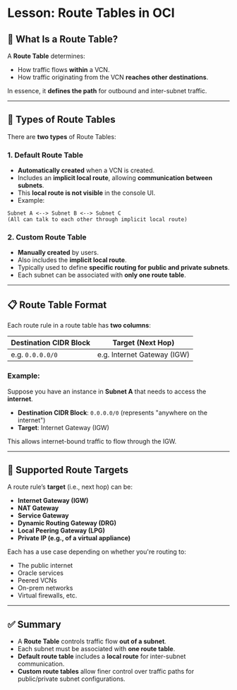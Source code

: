 # Lesson: Route Tables in OCI

## 🔄 What Is a Route Table?

A **Route Table** determines:

- How traffic flows **within** a VCN.
- How traffic originating from the VCN **reaches other destinations**.

In essence, it **defines the path** for outbound and inter-subnet traffic.

---

## 🧾 Types of Route Tables

There are **two types** of Route Tables:

### 1. Default Route Table
- **Automatically created** when a VCN is created.
- Includes an **implicit local route**, allowing **communication between subnets**.
- This **local route is not visible** in the console UI.
- Example:
```text
Subnet A <--> Subnet B <--> Subnet C
(All can talk to each other through implicit local route)
```


### 2. Custom Route Table
- **Manually created** by users.
- Also includes the **implicit local route**.
- Typically used to define **specific routing for public and private subnets**.
- Each subnet can be associated with **only one route table**.

---

## 📋 Route Table Format

Each route rule in a route table has **two columns**:

| Destination CIDR Block | Target (Next Hop)          |
|------------------------|----------------------------|
| e.g. `0.0.0.0/0`       | e.g. Internet Gateway (IGW) |

### Example:
Suppose you have an instance in **Subnet A** that needs to access the **internet**.

- **Destination CIDR Block**: `0.0.0.0/0` (represents "anywhere on the internet")
- **Target**: Internet Gateway (IGW)

This allows internet-bound traffic to flow through the IGW.

---

## 🏁 Supported Route Targets

A route rule’s **target** (i.e., next hop) can be:

- **Internet Gateway (IGW)**
- **NAT Gateway**
- **Service Gateway**
- **Dynamic Routing Gateway (DRG)**
- **Local Peering Gateway (LPG)**
- **Private IP (e.g., of a virtual appliance)**

Each has a use case depending on whether you're routing to:

- The public internet
- Oracle services
- Peered VCNs
- On-prem networks
- Virtual firewalls, etc.

---

## ✅ Summary

- A **Route Table** controls traffic flow **out of a subnet**.
- Each subnet must be associated with **one route table**.
- **Default route table** includes a **local route** for inter-subnet communication.
- **Custom route tables** allow finer control over traffic paths for public/private subnet configurations.

